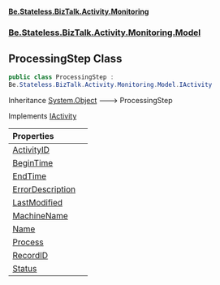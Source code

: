 #### [Be.Stateless.BizTalk.Activity.Monitoring](README.md 'README')
### [Be.Stateless.BizTalk.Activity.Monitoring.Model](Be.Stateless.BizTalk.Activity.Monitoring.Model.md 'Be.Stateless.BizTalk.Activity.Monitoring.Model')

## ProcessingStep Class

```csharp
public class ProcessingStep :
Be.Stateless.BizTalk.Activity.Monitoring.Model.IActivity
```

Inheritance [System.Object](https://docs.microsoft.com/en-us/dotnet/api/System.Object 'System.Object') &#129106; ProcessingStep

Implements [IActivity](IActivity.md 'Be.Stateless.BizTalk.Activity.Monitoring.Model.IActivity')

| Properties | |
| :--- | :--- |
| [ActivityID](ProcessingStep.ActivityID.md 'Be.Stateless.BizTalk.Activity.Monitoring.Model.ProcessingStep.ActivityID') | |
| [BeginTime](ProcessingStep.BeginTime.md 'Be.Stateless.BizTalk.Activity.Monitoring.Model.ProcessingStep.BeginTime') | |
| [EndTime](ProcessingStep.EndTime.md 'Be.Stateless.BizTalk.Activity.Monitoring.Model.ProcessingStep.EndTime') | |
| [ErrorDescription](ProcessingStep.ErrorDescription.md 'Be.Stateless.BizTalk.Activity.Monitoring.Model.ProcessingStep.ErrorDescription') | |
| [LastModified](ProcessingStep.LastModified.md 'Be.Stateless.BizTalk.Activity.Monitoring.Model.ProcessingStep.LastModified') | |
| [MachineName](ProcessingStep.MachineName.md 'Be.Stateless.BizTalk.Activity.Monitoring.Model.ProcessingStep.MachineName') | |
| [Name](ProcessingStep.Name.md 'Be.Stateless.BizTalk.Activity.Monitoring.Model.ProcessingStep.Name') | |
| [Process](ProcessingStep.Process.md 'Be.Stateless.BizTalk.Activity.Monitoring.Model.ProcessingStep.Process') | |
| [RecordID](ProcessingStep.RecordID.md 'Be.Stateless.BizTalk.Activity.Monitoring.Model.ProcessingStep.RecordID') | |
| [Status](ProcessingStep.Status.md 'Be.Stateless.BizTalk.Activity.Monitoring.Model.ProcessingStep.Status') | |
